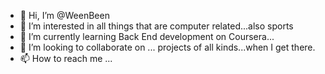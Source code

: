 - 👋 Hi, I’m @WeenBeen
- 👀 I’m interested in all things that are computer related...also sports
- 🌱 I’m currently learning Back End development on Coursera...
- 💞️ I’m looking to collaborate on ... projects of all kinds...when I get there.
- 📫 How to reach me ...

<!---
WeenBeen/WeenBeen is a ✨ special ✨ repository because its `README.md` (this file) appears on your GitHub profile.
You can click the Preview link to take a look at your changes.
--->
